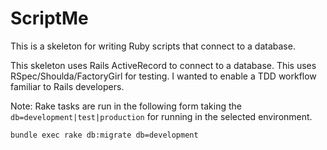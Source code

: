 ScriptMe
========

This is a skeleton for writing Ruby scripts that connect to a database.

This skeleton uses Rails ActiveRecord to connect to a database. This
uses RSpec/Shoulda/FactoryGirl for testing. I wanted to enable a TDD
workflow familiar to Rails developers.

Note: Rake tasks are run in the following form taking the
`db=development|test|production` for running in the selected environment.

`bundle exec rake db:migrate db=development`

